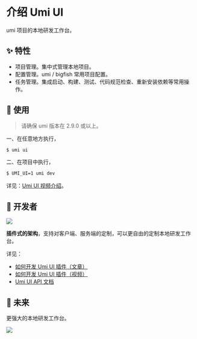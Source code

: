 # 介绍 Umi UI

umi 项目的本地研发工作台。

## ✨ 特性

* 项目管理。集中式管理本地项目。
* 配置管理。umi / bigfish 常用项目配置。
* 任务管理。集成启动、构建、测试、代码规范检查、重新安装依赖等常用操作。

## 🔨 使用

> 请确保 umi 版本在 2.9.0 或以上。

一、在任意地方执行，

```bash
$ umi ui
```

二、在项目中执行，

```bash
$ UMI_UI=1 umi dev
```

详见：[Umi UI 视频介绍](https://www.bilibili.com/video/av66178967)。

## 👷 开发者

![](https://img.alicdn.com/tfs/TB1g33FeKL2gK0jSZFmXXc7iXXa-2008-1128.png)

**插件式的架构**，支持对客户端、服务端的定制，可以更自由的定制本地研发工作台。

详见：

* [如何开发 Umi UI 插件（文章）](https://umijs.org/zh/guide/develop-umi-ui-plugin.html)
* [如何开发 Umi UI 插件（视频）](https://www.bilibili.com/video/av66357891)
* [Umi UI API 文档](https://umijs.org/zh/plugin/umi-ui.html)

## 🤔 未来

更强大的本地研发工作台。

![](https://img.alicdn.com/tfs/TB1hKMGeND1gK0jSZFKXXcJrVXa-2000-1120.png)
